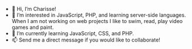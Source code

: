 - 👋 Hi, I’m Charisse! 
- 👀 I’m interested in JavaScript, PHP, and learning server-side languages. When I am not working on web projects I like to swim, read, play video games and paint. 
- 🌱 I’m currently learning JavaScript, CSS, and PHP. 
- 📫 Send me a direct message if you would like to collaborate! 

<!---
charisse77/charisse77 is a ✨ special ✨ repository because its `README.md` (this file) appears on your GitHub profile.
You can click the Preview link to take a look at your changes.
--->
